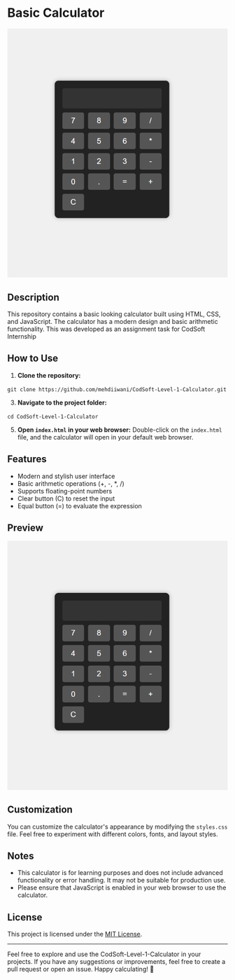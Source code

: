 # Basic Calculator

![Calculator Preview](calculator.png)

## Description

This repository contains a basic looking calculator built using HTML, CSS, and JavaScript. The calculator has a modern design and basic arithmetic functionality. This was developed as an assignment task for CodSoft Internship

## How to Use

1. **Clone the repository:**
   
```git clone https://github.com/mehdiiwani/CodSoft-Level-1-Calculator.git```



3. **Navigate to the project folder:**
   
```cd CodSoft-Level-1-Calculator```


5. **Open `index.html` in your web browser:** Double-click on the `index.html` file, and the calculator will open in your default web browser.

## Features

- Modern and stylish user interface
- Basic arithmetic operations (+, -, *, /)
- Supports floating-point numbers
- Clear button (C) to reset the input
- Equal button (=) to evaluate the expression

## Preview

![Calculator Preview](calculator.png)

## Customization

You can customize the calculator's appearance by modifying the `styles.css` file. Feel free to experiment with different colors, fonts, and layout styles.

## Notes

- This calculator is for learning purposes and does not include advanced functionality or error handling. It may not be suitable for production use.
- Please ensure that JavaScript is enabled in your web browser to use the calculator.

## License

This project is licensed under the [MIT License](LICENSE).

---

Feel free to explore and use the CodSoft-Level-1-Calculator in your projects. If you have any suggestions or improvements, feel free to create a pull request or open an issue. Happy calculating! 🧮
